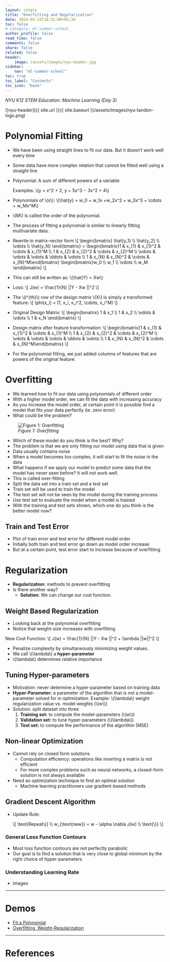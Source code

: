 ```yaml
---
layout: single
title: "Overfitting and Regularization"
date: 2024-05-22T18:31:00+05:30
toc: false
# category: ml-summer-school
author_profile: false
read_time: false
comments: false
share: false
related: false
header:
    image: /assets/images/nyu-header.jpg
sidebar:
    nav: "ml-summer-school"
toc: true
toc_label: "Contents"
toc_icon: "book"
---
```

*NYU K12 STEM Education: Machine Learning (Day 3)*

![nyu-header]({{ site.url }}{{ site.baseurl }}/assets/images/nyu-tandon-logo.png)

# Polynomial Fitting
- We have been using straight lines to fit our data. But it doesn’t work well every time
- Some data have more complex relation that cannot be fitted well using a straight line
- Polynomial: A sum of different powers of a variable
    
    Examples: \\(y = x^2 + 2, y = 5x^3 − 3x^2 + 4\\)
- Polynomials of \\(x\\): \\(\hat{y} = w_0 + w_1x +w_2x^2 + w_3x^3 + \cdots + w_Mx^M\\)
- \\(M\\) is called the order of the polynomial.
- The process of fitting a polynomial is similar to linearly fitting multivariate data.
- Rewrite in matrix-vector form
    \\[
        \begin{bmatrix} \hat{y_1} \\\ \hat{y_2} \\\ \vdots \\\ \hat{y_N} \end{bmatrix} = \begin{bmatrix}1 & x_{1} & x_{1}^2 & \cdots & x_{1}^M \\\ 1 & x_{2} & x_{2}^2 & \cdots & x_{2}^M \\\ \vdots & \vdots & \vdots & \ddots & \vdots \\\ 1 & x_{N} & x_{N}^2 & \cdots & x_{N}^M\end{bmatrix} \begin{bmatrix}w_0 \\\ w_1 \\\ \vdots \\\ w_M \end{bmatrix}
    \\]
- This can still be written as: \\(\hat{Y} = Xw\\)
- Loss:
    \\[
        J(w) = \frac{1}{N} \|\|Y - Xw \|\|^2
    \\]
- The \\(i^{th}\\) row of the design matrix \\(X\\) is simply a transformed feature:
    \\[
        \phi(x_i) = (1, x_i, x_i^2, \cdots, x_i^M)
    \\]
- Original Design Matrix:
    \\[
        \begin{bmatrix} 1 & x_1 \\\ 1 & x_2 \\\ \vdots & \vdots \\\ 1 & x_N \end{bmatrix}
    \\]
- Design matrix after feature transformation:
    \\[
        \begin{bmatrix}1 & x_{1} & x_{1}^2 & \cdots & x_{1}^M \\\ 1 & x_{2} & x_{2}^2 & \cdots & x_{2}^M \\\ \vdots & \vdots & \vdots & \ddots & \vdots \\\ 1 & x_{N} & x_{N}^2 & \cdots & x_{N}^M\end{bmatrix}
    \\]
- For the polynomial fitting, we just added columns of features that are powers of the original feature.

<!-- ## Linear Regression
- Model:
    \\[
        \hat{y} = w^T \phi(x)
    \\]
- Loss:
    \\[
        J(w) = \frac{1}{N} \|\| Y - Xw \|\|^2
    \\]
- Find \\(w\\) that minimizes \\(J(w)\\) -->

# Overfitting
- We learned how to fit our data using polynomials of different order
- With a higher model order, we can fit the data with increasing accuracy
- As you increase the model order, at certain point it is possible find a model that fits your data perfectly (ie. zero error)
- What could be the problem?

<figure>
<img src="{{ site.url }}{{ site.baseurl }}/assets/images/ml-summer-school/day-3/overfitting.png" 
alt="Figure 1: Overfitting">
<figcaption><em>Figure 1: Overfitting</em></figcaption>
</figure>

- Which of these model do you think is the best? Why?
- The problem is that we are only fitting our model using data that is given
- Data usually contains noise
- When a model becomes too complex, it will start to fit the noise in the data
- What happens if we apply our model to predict some data that the model has never seen before? It will not work well. 
- This is called over-fitting
- Split the data set into a train set and a test set 
- Train set will be used to train the model
- The test set will not be seen by the model during the training process
- Use test set to evaluate the model when a model is trained
- With the training and test sets shown, which one do you think is the better model now?

## Train and Test Error
- Plot of train error and test error for different model order
- Initially both train and test error go down as model order increase
- But at a certain point, test error start to increase because of overfitting

# Regularization
- **Regularization:** methods to prevent overfitting
- Is there another way?
    - **Solution:** We can change our cost function.

## Weight Based Regularization
- Looking back at the polynomial overfitting
- Notice that weight-size increases with overfitting

New Cost Function:
\\[
    J(w) = \frac{1}{N} \|\|Y - Xw \|\|^2 + \lambda \|\|w\|\|^2
\\]

- Penalize complexity by simultaneously minimizing weight values.
- We call \\(\lambda\\) a **hyper-parameter**
- \\(\lambda\\) determines relative importance

## Tuning Hyper-parameters
- Motivation: never determine a hyper-parameter based on training data
- **Hyper-Parameter:** a parameter of the algorithm that is not a model-parameter solved for in optimization.
    Example: \\(\lambda\\) weight regularization value vs. model weights (\\(w\\))
- Solution: split dataset into three
    1. **Training set:** to compute the model-parameters (\\(w\\)) 
    2. **Validation set:** to tune hyper-parameters (\\(\lambda\\))
    3. **Test set:** to compute the performance of the algorithm (MSE)

## Non-linear Optimization
- Cannot rely on closed form solutions
    - Computation efficiency: operations like inverting a matrix is not efficient
    - For more complex problems such as neural networks, a closed-form solution is not always available
- Need an optimization technique to find an optimal solution 
    - Machine learning practitioners use gradient-based methods

## Gradient Descent Algorithm
- Update Rule:

    \\[
        \text{Repeat\\{} \\\ w_{\text{new}} = w - \alpha \nabla J(w) \\\ \text{\\}}
    \\]

### General Loss Function Contours
- Most loss function contours are not perfectly parabolic 
- Our goal is to find a solution that is very close to global minimum by the right choice of hyper-parameters

### Understanding Learning Rate
- Images

---

# Demos
- [Fit a Polynomial](https://github.com/rugvedmhatre/NYU-ML-2024-Session-1/blob/main/day3/demo_fit_polynomial.ipynb)
- [Overfitting, Weight-Regularization](https://github.com/rugvedmhatre/NYU-ML-2024-Session-1/blob/main/day3/demo_overfitting_regularization.ipynb)

---

# References